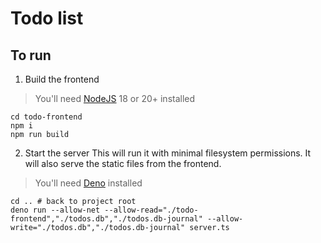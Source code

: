 # Todo list

## To run

1. Build the frontend

> You'll need [NodeJS](https://nodejs.org/) 18 or 20+ installed

```shell
cd todo-frontend
npm i
npm run build
```

2. Start the server
   This will run it with minimal filesystem permissions. It will also serve the static files from the frontend.

> You'll need [Deno](https://docs.deno.com/runtime/manual/getting_started/installation) installed

```shell
cd .. # back to project root
deno run --allow-net --allow-read="./todo-frontend","./todos.db","./todos.db-journal" --allow-write="./todos.db","./todos.db-journal" server.ts
```
